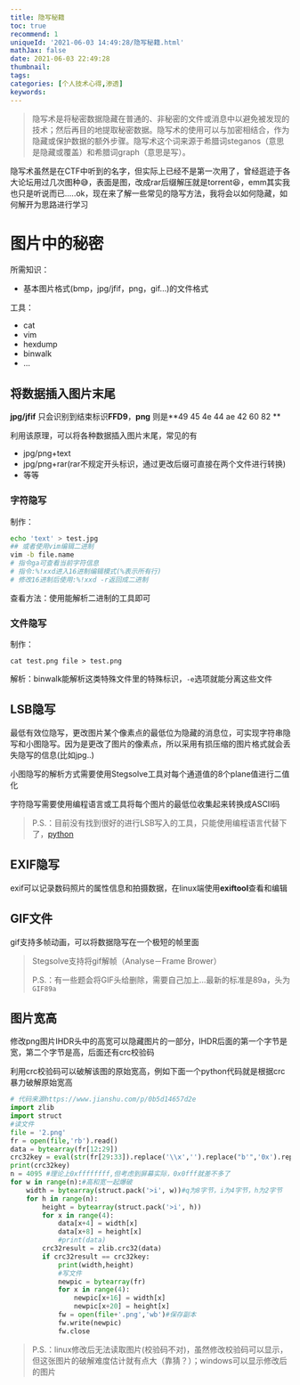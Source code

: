 ```yaml
---
title: 隐写秘籍
toc: true
recommend: 1
uniqueId: '2021-06-03 14:49:28/隐写秘籍.html'
mathJax: false
date: 2021-06-03 22:49:28
thumbnail:
tags:
categories: [个人技术心得,渗透]
keywords:
---
```

> 隐写术是将秘密数据隐藏在普通的、非秘密的文件或消息中以避免被发现的技术；然后再目的地提取秘密数据。隐写术的使用可以与加密相结合，作为隐藏或保护数据的额外步骤。隐写术这个词来源于希腊词steganos（意思是隐藏或覆盖）和希腊词graph（意思是写）。

<!-- more -->

隐写术虽然是在CTF中听到的名字，但实际上已经不是第一次用了，曾经逛迹于各大论坛用过几次图种😅，表面是图，改成rar后缀解压就是torrent😆，emm其实我也只是听说而已.....ok，现在来了解一些常见的隐写方法，我将会以如何隐藏，如何解开为思路进行学习

# 图片中的秘密

所需知识：

- 基本图片格式(bmp，jpg/jfif，png，gif...)的文件格式

工具：

- cat
- vim
- hexdump
- binwalk
- ...

## 将数据插入图片末尾

**jpg/jfif** 只会识别到结束标识**FFD9**，**png** 则是**49 45 4e 44 ae 42  60 82 **

利用该原理，可以将各种数据插入图片末尾，常见的有

- jpg/png+text
- jpg/png+rar(rar不规定开头标识，通过更改后缀可直接在两个文件进行转换)
- 等等

### 字符隐写

制作：

```bash
echo 'text' > test.jpg
## 或者使用vim编辑二进制
vim -b file.name
# 指令ga可查看当前字符信息
# 指令:%!xxd进入16进制编辑模式(%表示所有行)
# 修改16进制后使用:%!xxd -r返回成二进制
```

查看方法：使用能解析二进制的工具即可

### 文件隐写

制作：

```shell
cat test.png file > test.png
```

解析：binwalk能解析这类特殊文件里的特殊标识，`-e`选项就能分离这些文件

## LSB隐写

最低有效位隐写，更改图片某个像素点的最低位为隐藏的消息位，可实现字符串隐写和小图隐写。因为是更改了图片的像素点，所以采用有损压缩的图片格式就会丢失隐写的信息(比如jpg..)

小图隐写的解析方式需要使用Stegsolve工具对每个通道值的8个plane值进行二值化

字符隐写需要使用编程语言或工具将每个图片的最低位收集起来转换成ASCII码

> P.S.：目前没有找到很好的进行LSB写入的工具，只能使用编程语言代替下了，[python](https://blog.csdn.net/weixin_26737625/article/details/108515493)

## EXIF隐写

exif可以记录数码照片的属性信息和拍摄数据，在linux端使用**exiftool**查看和编辑

## GIF文件

gif支持多帧动画，可以将数据隐写在一个极短的帧里面

> Stegsolve支持将gif解帧（Analyse－Frame Brower）
>
> P.S.：有一些题会将GIF头给删除，需要自己加上...最新的标准是89a，头为`GIF89a`

## 图片宽高

修改png图片IHDR头中的高宽可以隐藏图片的一部分，IHDR后面的第一个字节是宽，第二个字节是高，后面还有crc校验码

利用crc校验码可以破解该图的原始宽高，例如下面一个python代码就是根据crc暴力破解原始宽高

```python
# 代码来源https://www.jianshu.com/p/0b5d14657d2e
import zlib
import struct
#读文件
file = '2.png' 
fr = open(file,'rb').read()
data = bytearray(fr[12:29])
crc32key = eval(str(fr[29:33]).replace('\\x','').replace("b'",'0x').replace("'",''))
print(crc32key)
n = 4095 #理论上0xffffffff,但考虑到屏幕实际，0x0fff就差不多了
for w in range(n):#高和宽一起爆破
    width = bytearray(struct.pack('>i', w))#q为8字节，i为4字节，h为2字节
    for h in range(n):
        height = bytearray(struct.pack('>i', h))
        for x in range(4):
            data[x+4] = width[x]
            data[x+8] = height[x]
            #print(data)
        crc32result = zlib.crc32(data)
        if crc32result == crc32key:
            print(width,height)
            #写文件
            newpic = bytearray(fr)
            for x in range(4):
                newpic[x+16] = width[x]
                newpic[x+20] = height[x]
            fw = open(file+'.png','wb')#保存副本
            fw.write(newpic)
            fw.close
```

> P.S.：linux修改后无法读取图片(校验码不对)，虽然修改校验码可以显示，但这张图片的破解难度估计就有点大（靠猜？）；windows可以显示修改后的图片